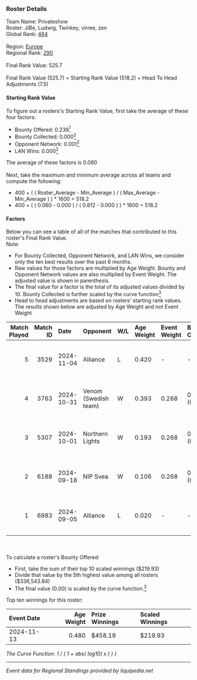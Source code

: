 ### Roster Details<br />
Team Name: Privateshow<br />
Roster: JiBe, Ludwig, Twinkey, virree, zen<br />
Global Rank: [464](../../standings_global_2025_03_01.md)<br />
<br />
Region: [Europe]( ../../standings_europe_2025_03_01.md)<br />
Regional Rank: [290]( ../../standings_europe_2025_03_01.md)<br />
<br />
Final Rank Value:  525.7<br />
<br />
Final Rank Value (525.7) = Starting Rank Value (518.2) + Head To Head Adjustments (7.5)<br />

#### Starting Rank Value<br />
To figure out a rosters's Starting Rank Value, first take the average of these four factors:<br />
- Bounty Offered: 0.239[<sup>1</sup>](#table2)
- Bounty Collected: 0.000[<sup>2</sup>](#table1)
- Opponent Network: 0.001[<sup>2</sup>](#table1)
- LAN Wins: 0.000[<sup>2</sup>](#table1)

The average of these factors is 0.060<br />
<br />
Next, take the maximum and minimum average across all teams and compute the following:<br />
- 400 + ( ( Roster_Average - Min_Average ) / ( Max_Average - Min_Average ) ) * 1600 = 518.2
- 400 + ( ( 0.060 - 0.000 ) / ( 0.812 - 0.000 ) ) * 1600 = 518.2


#### Factors<br />
Below you can see a table of all of the matches that contributed to this roster's Final Rank Value.<br />
Note:<br />

- For Bounty Collected, Opponent Network, and LAN Wins, we consider only the ten best results over the past 6 months.
- Raw values for those factors are multiplied by Age Weight. Bounty and Opponent Network values are also multiplied by Event Weight. The adjusted value is shown in parenthesis.
- The final value for a factor is the total of its adjusted values divided by 10. Bounty Collected is further scaled by the curve function[<sup>3</sup>](#curveFunction)
- Head to head adjustments are based on rosters' starting rank values. The results shown below are adjusted by Age Weight and not Event Weight
<span id="table1"></span><br />


| Match Played | Match ID | Date       | Opponent             | W/L | Age Weight | Event Weight | Bounty Collected | Opponent Network | LAN Wins  | H2H Adj. | Roster                             |
| -: | -: | :- | :- | :- | :- | :- | :- | :- | :- | -: | :- |
|            5 |     3529 | 2024-11-04 | Alliance             | L   | 0.420      | -            | -                | -                | -         |    -1.52 | JiBe, Ludwig, Twinkey, virree, zen |
|            4 |     3763 | 2024-10-31 | Venom (Swedish team) | W   | 0.393      | 0.268        | 0.000 (0.000)    | 0.069 (0.007)    | 0 (0.000) |     5.86 | JiBe, Ludwig, Twinkey, virree, zen |
|            3 |     5307 | 2024-10-01 | Northern Lights      | W   | 0.193      | 0.268        | 0.000 (0.000)    | 0.027 (0.001)    | 0 (0.000) |     2.08 | JiBe, Ludwig, Twinkey, virree, zen |
|            2 |     6188 | 2024-09-18 | NIP Svea             | W   | 0.106      | 0.268        | 0.000 (0.000)    | 0.053 (0.001)    | 0 (0.000) |     1.14 | JiBe, Ludwig, Twinkey, virree, zen |
|            1 |     6983 | 2024-09-05 | Alliance             | L   | 0.020      | -            | -                | -                | -         |    -0.07 | JiBe, Ludwig, Twinkey, virree, zen |

<br />
<span id="table2"></span><br />
To calculate a roster's Bounty Offered:<br />

- First, take the sum of their top 10 scaled winnings ($219.93)
- Divide that value by the 5th highest value among all rosters ($336,543.84)
- The final value (0.00) is scaled by the curve function.[<sup>3</sup>](#curveFunction)

Top ten winnings for this roster:<br />

| Event Date | Age Weight | Prize Winnings | Scaled Winnings |
| :- | -: | :- | :- |
| 2024-11-13 |      0.480 | $458.19        | $219.93         |


<span id="curveFunction"></span>_The Curve Function: 1 / ( 1 + abs( log10( x ) ) )_<br />

---
_Event data for Regional Standings provided by liquipedia.net_<br />
